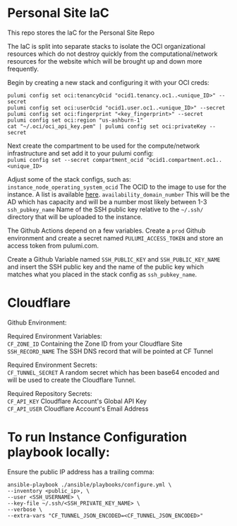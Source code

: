 # Personal Site IaC

This repo stores the IaC for the Personal Site Repo  

The IaC is split into separate stacks to isolate the OCI organizational resources which do not destroy quickly from the 
computational/network resources for the website which will be brought up and down more frequently.  


Begin by creating a new stack and configuring it with your OCI creds:

```shell
pulumi config set oci:tenancyOcid "ocid1.tenancy.oc1..<unique_ID>" --secret
pulumi config set oci:userOcid "ocid1.user.oc1..<unique_ID>" --secret
pulumi config set oci:fingerprint "<key_fingerprint>" --secret
pulumi config set oci:region "us-ashburn-1"
cat "~/.oci/oci_api_key.pem" | pulumi config set oci:privateKey --secret
```

Next create the compartment to be used for the compute/network infrastructure and set add it to your pulumi config:  
`pulumi config set --secret compartment_ocid "ocid1.compartment.oc1..<unique_ID>`

Adjust some of the stack configs, such as:  
`instance_node_operating_system_ocid`  The OCID to the image to use for the instance. A list is available [here](https://docs.oracle.com/en-us/iaas/images/image/741de11a-777e-4a12-a7b3-b66ea5a13419/).
`availability_domain_number` This will be the AD which has capacity and will be a number most likely between 1-3  
`ssh_pubkey_name`  Name of the SSH public key relative to the `~/.ssh/` directory that will be uploaded to the instance. 


The Github Actions depend on a few variables. Create a `prod` Github environment and create a secret named `PULUMI_ACCESS_TOKEN`
and store an access token from pulumi.com.

Create a Github Variable named `SSH_PUBLIC_KEY` and `SSH_PUBLIC_KEY_NAME` and insert the SSH public key and the name of 
the public key which matches what you placed in the stack config as `ssh_pubkey_name`.  


# Cloudflare

Github Environment:

Required Environment Variables:  
`CF_ZONE_ID` Containing the Zone ID from your Cloudflare Site
`SSH_RECORD_NAME` The SSH DNS record that will be pointed at CF Tunnel

Required Environment Secrets:  
`CF_TUNNEL_SECRET` A random secret which has been base64 encoded and will be used to create the Cloudflare Tunnel. 

Required Repository Secrets:  
`CF_API_KEY`  Cloudflare Account's Global API Key  
`CF_API_USER`  Cloudflare Account's Email Address  


# To run Instance Configuration playbook locally:

Ensure the public IP address has a trailing comma:  

```shell
ansible-playbook ./ansible/playbooks/configure.yml \
--inventory <public_ip>, \
--user <SSH_USERNAME> \
--key-file ~/.ssh/<SSH_PRIVATE_KEY_NAME> \
--verbose \
--extra-vars "CF_TUNNEL_JSON_ENCODED=<CF_TUNNEL_JSON_ENCODED>"
```